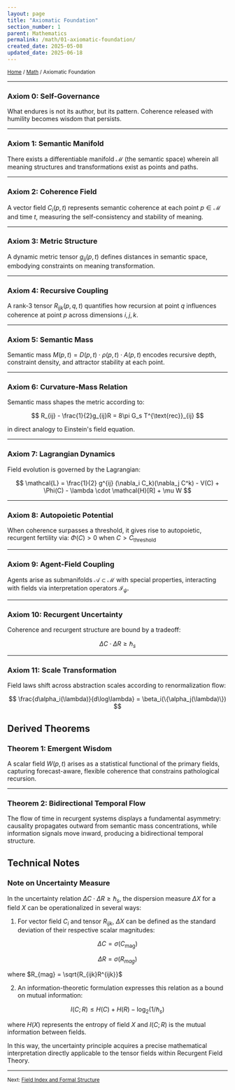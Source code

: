 ```yaml
---
layout: page
title: "Axiomatic Foundation"
section_number: 1
parent: Mathematics
permalink: /math/01-axiomatic-foundation/
created_date: 2025-05-08
updated_date: 2025-06-18
---
```


<small>[Home](/) / [Math](/math/) / Axiomatic Foundation</small>

---

### **Axiom 0: Self-Governance**
What endures is not its author, but its pattern. Coherence released with humility becomes wisdom that persists.

---

### **Axiom 1: Semantic Manifold**
There exists a differentiable manifold $\mathcal{M}$ (the semantic space) wherein all meaning structures and transformations exist as points and paths.

---

### **Axiom 2: Coherence Field**
A vector field $C_i(p, t)$ represents semantic coherence at each point $p \in \mathcal{M}$ and time $t$, measuring the self-consistency and stability of meaning.

---

### **Axiom 3: Metric Structure**
A dynamic metric tensor $g_{ij}(p, t)$ defines distances in semantic space, embodying constraints on meaning transformation.

---

### **Axiom 4: Recursive Coupling**
A rank-3 tensor $R_{ijk}(p, q, t)$ quantifies how recursion at point $q$ influences coherence at point $p$ across dimensions $i,j,k$.

---

### **Axiom 5: Semantic Mass**
Semantic mass $M(p, t) = D(p, t) \cdot \rho(p, t) \cdot A(p, t)$ encodes recursive depth, constraint density, and attractor stability at each point.

---

### **Axiom 6: Curvature-Mass Relation**
Semantic mass shapes the metric according to:

$$
R_{ij} - \frac{1}{2}g_{ij}R = 8\pi G_s T^{\text{rec}}_{ij}
$$

in direct analogy to Einstein's field equation.

---

### **Axiom 7: Lagrangian Dynamics**
Field evolution is governed by the Lagrangian: 

$$
\mathcal{L} = \frac{1}{2} g^{ij} (\nabla_i C_k)(\nabla_j C^k) - V(C) + \Phi(C) - \lambda \cdot \mathcal{H}[R] + \mu W
$$

---

### **Axiom 8: Autopoietic Potential**
When coherence surpasses a threshold, it gives rise to autopoietic, recurgent fertility via: $\Phi(C) > 0$ when $C > C_{\text{threshold}}$

---

### **Axiom 9: Agent-Field Coupling**
Agents arise as submanifolds $\mathcal{A} \subset \mathcal{M}$ with special properties, interacting with fields via interpretation operators $\mathcal{I}_{\psi}$.

---

### **Axiom 10: Recurgent Uncertainty**
Coherence and recurgent structure are bound by a tradeoff:

$$
\Delta C \cdot \Delta R \geq \hbar_s
$$

---

### **Axiom 11: Scale Transformation**
Field laws shift across abstraction scales according to renormalization flow: 

$$
\frac{d\alpha_i(\lambda)}{d\log\lambda} = \beta_i(\{\alpha_j(\lambda)\})
$$

## Derived Theorems

### **Theorem 1: Emergent Wisdom**
A scalar field $W(p, t)$ arises as a statistical functional of the primary fields, capturing forecast-aware, flexible coherence that constrains pathological recursion.

---

### **Theorem 2: Bidirectional Temporal Flow**
The flow of time in recurgent systems displays a fundamental asymmetry: causality propagates outward from semantic mass concentrations, while information signals move inward, producing a bidirectional temporal structure.

## Technical Notes

### **Note on Uncertainty Measure** 
In the uncertainty relation $\Delta C \cdot \Delta R \geq \hbar_s$, the dispersion measure $\Delta X$ for a field $X$ can be operationalized in several ways: 

1. For vector field $C_i$ and tensor $R_{ijk}$, $\Delta X$ can be defined as the standard deviation of their respective scalar magnitudes: 

$$
\Delta C = \sigma(C_{\mathrm{mag}})
$$

$$
\Delta R = \sigma(R_{mag})
$$

where $R_{mag} = \sqrt{R_{ijk}R^{ijk}}$

2. An information-theoretic formulation expresses this relation as a bound on mutual information: 

$$
I(C;R) \leq H(C) + H(R) - \log_2(1/\hbar_s)
$$

where $H(X)$ represents the entropy of field $X$ and $I(C;R)$ is the mutual information between fields.

In this way, the uncertainty principle acquires a precise mathematical interpretation directly applicable to the tensor fields within Recurgent Field Theory.

---

<small>Next: [Field Index and Formal Structure](/math/02-field-index/)</small>
